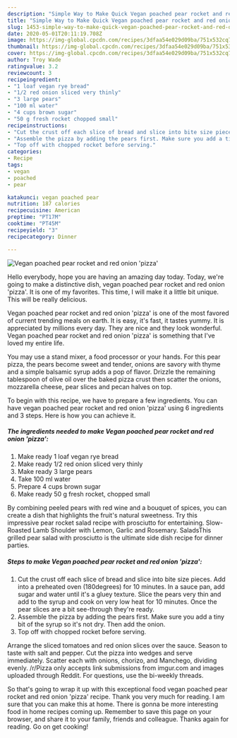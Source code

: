 ```yaml
---
description: "Simple Way to Make Quick Vegan poached pear rocket and red onion &amp;#39;pizza&amp;#39;"
title: "Simple Way to Make Quick Vegan poached pear rocket and red onion &amp;#39;pizza&amp;#39;"
slug: 1453-simple-way-to-make-quick-vegan-poached-pear-rocket-and-red-onion-and-39-pizza-and-39
date: 2020-05-01T20:11:19.708Z
image: https://img-global.cpcdn.com/recipes/3dfaa54e029d09ba/751x532cq70/vegan-poached-pear-rocket-and-red-onion-pizza-recipe-main-photo.jpg
thumbnail: https://img-global.cpcdn.com/recipes/3dfaa54e029d09ba/751x532cq70/vegan-poached-pear-rocket-and-red-onion-pizza-recipe-main-photo.jpg
cover: https://img-global.cpcdn.com/recipes/3dfaa54e029d09ba/751x532cq70/vegan-poached-pear-rocket-and-red-onion-pizza-recipe-main-photo.jpg
author: Troy Wade
ratingvalue: 3.2
reviewcount: 3
recipeingredient:
- "1 loaf vegan rye bread"
- "1/2 red onion sliced very thinly"
- "3 large pears"
- "100 ml water"
- "4 cups brown sugar"
- "50 g fresh rocket chopped small"
recipeinstructions:
- "Cut the crust off each slice of bread and slice into bite size pieces. Add into a preheated oven (180degrees) for 10 minutes. In a sauce pan, add sugar and water until it&#39;s a gluey texture. Slice the pears very thin and add to the syrup and cook on very low heat for 10 minutes. Once the pear slices are a bit see-through they&#39;re ready."
- "Assemble the pizza by adding the pears first. Make sure you add a tiny bit of the syrup so it&#39;s not dry. Then add the onion."
- "Top off with chopped rocket before serving."
categories:
- Recipe
tags:
- vegan
- poached
- pear

katakunci: vegan poached pear 
nutrition: 187 calories
recipecuisine: American
preptime: "PT17M"
cooktime: "PT45M"
recipeyield: "3"
recipecategory: Dinner

---
```



![Vegan poached pear rocket and red onion &#39;pizza&#39;](https://img-global.cpcdn.com/recipes/3dfaa54e029d09ba/751x532cq70/vegan-poached-pear-rocket-and-red-onion-pizza-recipe-main-photo.jpg)

Hello everybody, hope you are having an amazing day today. Today, we're going to make a distinctive dish, vegan poached pear rocket and red onion &#39;pizza&#39;. It is one of my favorites. This time, I will make it a little bit unique. This will be really delicious.

Vegan poached pear rocket and red onion &#39;pizza&#39; is one of the most favored of current trending meals on earth. It is easy, it's fast, it tastes yummy. It is appreciated by millions every day. They are nice and they look wonderful. Vegan poached pear rocket and red onion &#39;pizza&#39; is something that I've loved my entire life.

You may use a stand mixer, a food processor or your hands. For this pear pizza, the pears become sweet and tender, onions are savory with thyme and a simple balsamic syrup adds a pop of flavor. Drizzle the remaining tablespoon of olive oil over the baked pizza crust then scatter the onions, mozzarella cheese, pear slices and pecan halves on top.


To begin with this recipe, we have to prepare a few ingredients. You can have vegan poached pear rocket and red onion &#39;pizza&#39; using 6 ingredients and 3 steps. Here is how you can achieve it.

<!--inarticleads1-->

##### The ingredients needed to make Vegan poached pear rocket and red onion &#39;pizza&#39;:

1. Make ready 1 loaf vegan rye bread
1. Make ready 1/2 red onion sliced very thinly
1. Make ready 3 large pears
1. Take 100 ml water
1. Prepare 4 cups brown sugar
1. Make ready 50 g fresh rocket, chopped small


By combining peeled pears with red wine and a bouquet of spices, you can create a dish that highlights the fruit&#39;s natural sweetness. Try this impressive pear rocket salad recipe with prosciutto for entertaining. Slow-Roasted Lamb Shoulder with Lemon, Garlic and Rosemary. SaladsThis grilled pear salad with prosciutto is the ultimate side dish recipe for dinner parties. 

<!--inarticleads2-->

##### Steps to make Vegan poached pear rocket and red onion &#39;pizza&#39;:

1. Cut the crust off each slice of bread and slice into bite size pieces. Add into a preheated oven (180degrees) for 10 minutes. In a sauce pan, add sugar and water until it&#39;s a gluey texture. Slice the pears very thin and add to the syrup and cook on very low heat for 10 minutes. Once the pear slices are a bit see-through they&#39;re ready.
1. Assemble the pizza by adding the pears first. Make sure you add a tiny bit of the syrup so it&#39;s not dry. Then add the onion.
1. Top off with chopped rocket before serving.


Arrange the sliced tomatoes and red onion slices over the sauce. Season to taste with salt and pepper. Cut the pizza into wedges and serve immediately. Scatter each with onions, chorizo, and Manchego, dividing evenly. /r/Pizza only accepts link submissions from imgur.com and images uploaded through Reddit. For questions, use the bi-weekly threads. 

So that's going to wrap it up with this exceptional food vegan poached pear rocket and red onion &#39;pizza&#39; recipe. Thank you very much for reading. I am sure that you can make this at home. There is gonna be more interesting food in home recipes coming up. Remember to save this page on your browser, and share it to your family, friends and colleague. Thanks again for reading. Go on get cooking!
